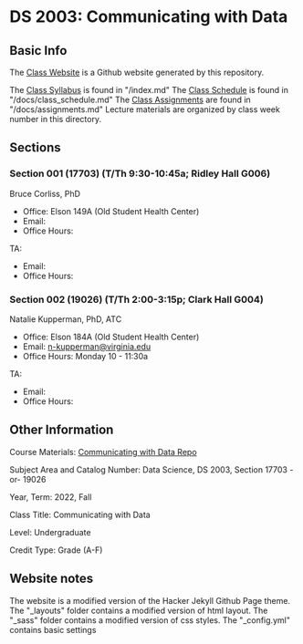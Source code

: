 # DS 2003: Communicating with Data


## Basic Info

The [Class Website](https://uvads.github.io/DS-2003/) is a Github website generated by this repository.

The [Class Syllabus](index.md) is found in "/index.md"
The [Class Schedule](docs/class_schedule.md) is found in "/docs/class_schedule.md"
The [Class Assignments](docs/assignments.md) are found in "/docs/assignments.md"
Lecture materials are organized by class week number in this directory.


## Sections

### Section 001 (17703) (T/Th 9:30-10:45a; Ridley Hall G006)
Bruce Corliss, PhD
* Office: Elson 149A (Old Student Health Center)
* Email:
* Office Hours:

TA:
* Email:
* Office Hours:

### Section 002 (19026) (T/Th 2:00-3:15p; Clark Hall G004)
Natalie Kupperman, PhD, ATC
* Office: Elson 184A (Old Student Health Center)
* Email: n-kupperman@virginia.edu
* Office Hours: Monday 10 - 11:30a

TA:
* Email: 
* Office Hours: 

## Other Information

Course Materials: [Communicating with Data Repo](github.com/UVADS)

Subject Area and Catalog Number: Data Science, DS 2003, Section 17703 -or- 19026

Year, Term: 2022, Fall

Class Title: Communicating with Data

Level: Undergraduate

Credit Type: Grade (A-F)


## Website notes
The website is a modified version of the Hacker Jekyll Github Page theme.
The "_layouts" folder contains a modified version of html layout.
The "_sass" folder contains a modified version of css styles.
The "_config.yml" contains basic settings
